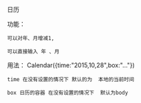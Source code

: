 日历

功能：

	可以对年、月增减1,

	可以直接输入 年 、月

用法：
	Calendar({time:"2015,10,28",box:"..."})

	time 在没有设置的情况下 默认的为  本地的当前时间

	box 日历的容器 在没有设置的情况下  默认为body


